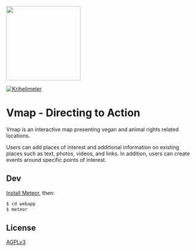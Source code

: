 <img src="https://cdn.rawgit.com/shirax/vmap/master/webapp/public/img/logo.svg" height="200">

[![Krihelimeter](http://krihelinator.xyz/badge/shirax/vmap)](http://krihelinator.xyz) 

# Vmap - Directing to Action

Vmap is an interactive map presenting vegan and animal rights related locations.

Users can add places of interest and additional information on existing places such as text, photos, videos, and links. In addition, users can create events around specific points of interest.

## Dev

[Install Meteor](https://guide.meteor.com/#quickstart), then:

```bash
$ cd webapp
$ meteor
````

## License

[AGPLv3](LICENSE)
